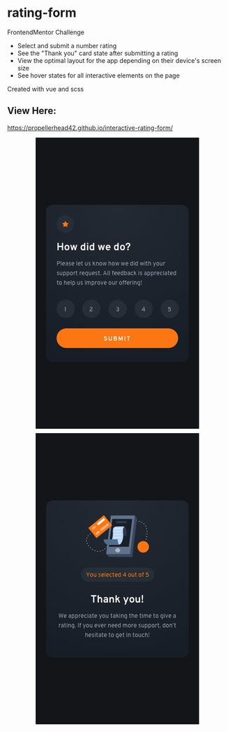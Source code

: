 # rating-form

FrontendMentor Challenge

* Select and submit a number rating
* See the "Thank you" card state after submitting a rating
* View the optimal layout for the app depending on their device's screen size
* See hover states for all interactive elements on the page

Created with vue and scss

## View Here:

https://propellerhead42.github.io/interactive-rating-form/

<img style="display: block; margin: 10px auto;" src="screenshots/mobile-design.jpg">
<img style="display: block; margin: 10px auto;" src="screenshots/mobile-thank-you-state.jpg">